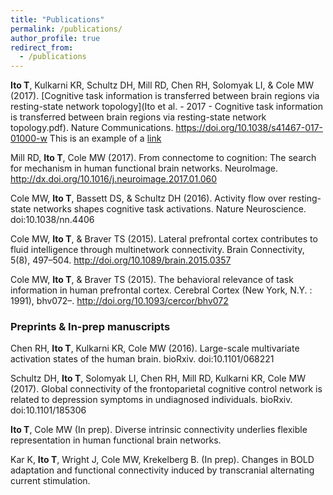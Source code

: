 ```yaml
---
title: "Publications"
permalink: /publications/
author_profile: true
redirect_from:
  - /publications
---
```


**Ito T**, Kulkarni KR, Schultz DH, Mill RD, Chen RH, Solomyak LI, & Cole MW (2017). [Cognitive task information is transferred between brain regions via resting-state network topology](Ito et al. - 2017 - Cognitive task information is transferred between brain regions via resting-state network topology.pdf). Nature Communications. https://doi.org/10.1038/s41467-017-01000-w
This is an example of a [link](http://github.com "Github")

Mill RD, **Ito T**, Cole MW (2017). From connectome to cognition: The search for mechanism in human functional brain networks. NeuroImage. http://dx.doi.org/10.1016/j.neuroimage.2017.01.060

Cole MW, **Ito T**, Bassett DS, & Schultz DH (2016). Activity flow over resting-state networks shapes cognitive task activations. Nature Neuroscience. doi:10.1038/nn.4406

Cole MW, **Ito T**, & Braver TS (2015). Lateral prefrontal cortex contributes to fluid intelligence through multinetwork connectivity. Brain Connectivity, 5(8), 497–504. http://doi.org/10.1089/brain.2015.0357

Cole MW, **Ito T**, & Braver TS (2015). The behavioral relevance of task information in human prefrontal cortex. Cerebral Cortex (New York, N.Y. : 1991), bhv072–. http://doi.org/10.1093/cercor/bhv072

### Preprints & In-prep manuscripts

Chen RH, **Ito T**, Kulkarni KR, Cole MW (2016). Large-scale multivariate activation states of the human brain. bioRxiv. doi:10.1101/068221

Schultz DH, **Ito T**, Solomyak LI, Chen RH, Mill RD, Kulkarni KR, Cole MW (2017). Global connectivity of the frontoparietal cognitive control network is related to depression symptoms in undiagnosed individuals. bioRxiv. doi:10.1101/185306

**Ito T**, Cole MW (In prep). Diverse intrinsic connectivity underlies flexible representation in human functional brain networks.

Kar K, **Ito T**, Wright J, Cole MW, Krekelberg B. (In prep). Changes in BOLD adaptation and functional connectivity induced by transcranial alternating current stimulation.
